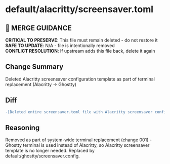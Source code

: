 # default/alacritty/screensaver.toml

## 🚨 MERGE GUIDANCE
**CRITICAL TO PRESERVE**: This file must remain deleted - do not restore it  
**SAFE TO UPDATE**: N/A - file is intentionally removed  
**CONFLICT RESOLUTION**: If upstream adds this file back, delete it again

## Change Summary
Deleted Alacritty screensaver configuration template as part of terminal replacement (Alacritty → Ghostty)

## Diff
```diff
-[Deleted entire screensaver.toml file with Alacritty screensaver configuration template]
```

## Reasoning
Removed as part of system-wide terminal replacement (change 001) - Ghostty terminal is used instead of Alacritty, so Alacritty screensaver template is no longer needed. Replaced by default/ghostty/screensaver.config.